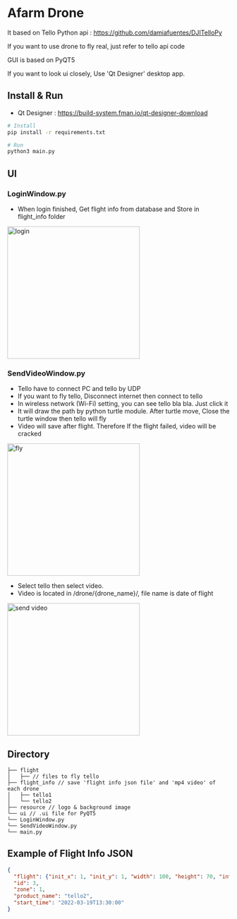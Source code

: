 # Afarm Drone

It based on Tello Python api : https://github.com/damiafuentes/DJITelloPy

If you want to use drone to fly real, just refer to tello api code

GUI is based on PyQT5

If you want to look ui closely, Use 'Qt Designer' desktop app.

## Install & Run
- Qt Designer : https://build-system.fman.io/qt-designer-download 
```bash
# Install
pip install -r requirements.txt

# Run
python3 main.py
```

## UI
### LoginWindow.py
- When login finished, Get flight info from database and Store in flight_info folder
<img src="https://user-images.githubusercontent.com/79500842/168304960-1de15774-bdc4-4089-8030-8fed0276ed3e.png" width="300" height="300" alt="login">

### SendVideoWindow.py
- Tello have to connect PC and tello by UDP
- If you want to fly tello, Disconnect internet then connect to tello
- In wireless network (Wi-Fi) setting, you can see tello bla bla. Just click it
- It will draw the path by python turtle module. After turtle move, Close the turtle window then tello will fly
- Video will save after flight. Therefore If the flight failed, video will be cracked
<img src="https://user-images.githubusercontent.com/79500842/168304954-459d495e-9f2c-42f6-992b-cb799c3de589.png" width="300" height="300" alt="fly">

- Select tello then select video.
- Video is located in /drone/{drone_name}/, file name is date of flight
<img src="https://user-images.githubusercontent.com/79500842/168304962-49cbe870-c71a-41d0-91ea-e75e41bdc6f7.png" width="300" height="300" alt="send video">

## Directory
```
├── flight
│   ├── // files to fly tello
├── flight_info // save 'flight info json file' and 'mp4 video' of each drone
│   ├── tello1
│   └── tello2
├── resource // logo & background image
└── ui // .ui file for PyQT5
└── LoginWindow.py
└── SendVideoWindow.py
└── main.py 
```

## Example of Flight Info JSON 
```json
{
  "flight": {"init_x": 1, "init_y": 1, "width": 100, "height": 70, "interval": 10, "sight_range": 1, "grape_height": 100}, 
  "id": 3, 
  "zone": 1, 
  "product_name": "tello2", 
  "start_time": "2022-03-19T13:30:00"
}
```
